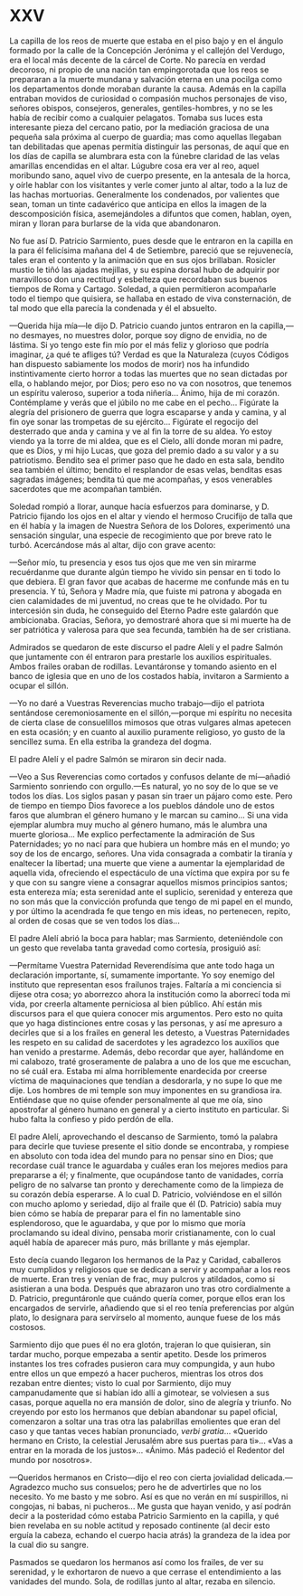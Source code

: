 # XXV

La capilla de los reos de muerte que estaba en el piso bajo y en el ángulo
formado por la calle de la Concepción Jerónima y el callejón del Verdugo, era
el local más decente de la cárcel de Corte. No parecía en verdad decoroso, ni
propio de una nación tan empingorotada que los reos se prepararan a la muerte
mundana y salvación eterna en una pocilga como los departamentos donde moraban
durante la causa. Además en la capilla entraban movidos de curiosidad
o compasión muchos personajes de viso, señores obispos, consejeros, generales,
gentiles-hombres, y no se les había de recibir como a cualquier pelagatos.
Tomaba sus luces esta interesante pieza del cercano patio, por la mediación
graciosa de una pequeña sala próxima al cuerpo de guardia; mas como aquellas
llegaban tan debilitadas que apenas permitía distinguir las personas, de aquí
que en los días de capilla se alumbrara esta con la fúnebre claridad de las
velas amarillas encendidas en el altar. Lúgubre cosa era ver al reo, aquel
moribundo sano, aquel vivo de cuerpo presente, en la antesala de la horca,
y oírle hablar con los visitantes y verle comer junto al altar, todo a la luz
de las hachas mortuorias. Generalmente los condenados, por valientes que sean,
toman un tinte cadavérico que anticipa en ellos la imagen de la descomposición
física, asemejándoles a difuntos que comen, hablan, oyen, miran y lloran para
burlarse de la vida que abandonaron.

No fue así D. Patricio Sarmiento, pues desde que le entraron en la capilla en
la para él felicísima mañana del 4 de Setiembre, pareció que se rejuvenecía,
tales eran el contento y la animación que en sus ojos brillaban. Rosicler
mustio le tiñó las ajadas mejillas, y su espina dorsal hubo de adquirir por
maravilloso don una rectitud y esbelteza que recordaban sus buenos tiempos de
Roma y Cartago. Soledad, a quien permitieron acompañarle todo el tiempo que
quisiera, se hallaba en estado de viva consternación, de tal modo que ella
parecía la condenada y él el absuelto.

—Querida hija mía—le dijo D. Patricio cuando juntos entraron en la capilla,—no
desmayes, no muestres dolor, porque soy digno de envidia, no de lástima. Si yo
tengo este fin mío por el más feliz y glorioso que podría imaginar, ¿a qué te
afliges tú? Verdad es que la Naturaleza (cuyos Códigos han dispuesto sabiamente
los modos de morir) nos ha infundido instintivamente cierto horror a todas las
muertes que no sean dictadas por ella, o hablando mejor, por Dios; pero eso no
va con nosotros, que tenemos un espíritu valeroso, superior a toda niñería...
Ánimo, hija de mi corazón. Contémplame y verás que el júbilo no me cabe en el
pecho... Figúrate la alegría del prisionero de guerra que logra escaparse
y anda y camina, y al fin oye sonar las trompetas de su ejército... Figúrate el
regocijo del desterrado que anda y camina y ve al fin la torre de su aldea. Yo
estoy viendo ya la torre de mi aldea, que es el Cielo, allí donde moran mi
padre, que es Dios, y mi hijo Lucas, que goza del premio dado a su valor y a su
patriotismo. Bendito sea el primer paso que he dado en esta sala, bendito sea
también el último; bendito el resplandor de esas velas, benditas esas sagradas
imágenes; bendita tú que me acompañas, y esos venerables sacerdotes que me
acompañan también.

Soledad rompió a llorar, aunque hacía esfuerzos para dominarse, y D. Patricio
fijando los ojos en el altar y viendo el hermoso Crucifijo de talla que en él
había y la imagen de Nuestra Señora de los Dolores, experimentó una sensación
singular, una especie de recogimiento que por breve rato le turbó. Acercándose
más al altar, dijo con grave acento:

—Señor mío, tu presencia y esos tus ojos que me ven sin mirarme recuérdanme que
durante algún tiempo he vivido sin pensar en ti todo lo que debiera. El gran
favor que acabas de hacerme me confunde más en tu presencia. Y tú, Señora
y Madre mía, que fuiste mi patrona y abogada en cien calamidades de mi
juventud, no creas que te he olvidado. Por tu intercesión sin duda, he
conseguido del Eterno Padre este galardón que ambicionaba. Gracias, Señora, yo
demostraré ahora que si mi muerte ha de ser patriótica y valerosa para que sea
fecunda, también ha de ser cristiana.

Admirados se quedaron de este discurso el padre Alelí y el padre Salmón que
juntamente con él entraron para prestarle los auxilios espirituales. Ambos
frailes oraban de rodillas. Levantáronse y tomando asiento en el banco de
iglesia que en uno de los costados había, invitaron a Sarmiento a ocupar el
sillón.

—Yo no daré a Vuestras Reverencias mucho trabajo—dijo el patriota sentándose
ceremoniosamente en el sillón,—porque mi espíritu no necesita de cierta clase
de consuelillos mimosos que otras vulgares almas apetecen en esta ocasión; y en
cuanto al auxilio puramente religioso, yo gusto de la sencillez suma. En ella
estriba la grandeza del dogma.

El padre Alelí y el padre Salmón se miraron sin decir nada.

—Veo a Sus Reverencias como cortados y confusos delante de mí—añadió Sarmiento
sonriendo con orgullo.—Es natural, yo no soy de lo que se ve todos los días.
Los siglos pasan y pasan sin traer un pájaro como este. Pero de tiempo en
tiempo Dios favorece a los pueblos dándole uno de estos faros que alumbran el
género humano y le marcan su camino... Si una vida ejemplar alumbra muy mucho
al género humano, más le alumbra una muerte gloriosa... Me explico
perfectamente la admiración de Sus Paternidades; yo no nací para que hubiera un
hombre más en el mundo; yo soy de los de encargo, señores. Una vida consagrada
a combatir la tiranía y enaltecer la libertad; una muerte que viene a aumentar
la ejemplaridad de aquella vida, ofreciendo el espectáculo de una víctima que
expira por su fe y que con su sangre viene a consagrar aquellos mismos
principios santos; esta entereza mía; esta serenidad ante el suplicio,
serenidad y entereza que no son más que la convicción profunda que tengo de mi
papel en el mundo, y por último la acendrada fe que tengo en mis ideas, no
pertenecen, repito, al orden de cosas que se ven todos los días...

El padre Alelí abrió la boca para hablar; mas Sarmiento, deteniéndole con un
gesto que revelaba tanta gravedad como cortesía, prosiguió así:

—Permítame Vuestra Paternidad Reverendísima que ante todo haga un declaración
importante, sí, sumamente importante. Yo soy enemigo del instituto que
representan esos frailunos trajes. Faltaría a mi conciencia si dijese otra
cosa; yo aborrezco ahora la institución como la aborrecí toda mi vida, por
creerla altamente perniciosa al bien público. Ahí están mis discursos para el
que quiera conocer mis argumentos. Pero esto no quita que yo haga distinciones
entre cosas y las personas, y así me apresuro a decirles que si a los frailes
en general les detesto, a Vuestras Paternidades les respeto en su calidad de
sacerdotes y les agradezco los auxilios que han venido a prestarme. Además,
debo recordar que ayer, hallándome en mi calabozo, traté groseramente de
palabra a uno de los que me escuchan, no sé cuál era. Estaba mi alma
horriblemente enardecida por creerse víctima de maquinaciones que tendían
a desdorarla, y no supe lo que me dije. Los hombres de mi temple son muy
imponentes en su grandiosa ira. Entiéndase que no quise ofender personalmente
al que me oía, sino apostrofar al género humano en general y a cierto instituto
en particular. Si hubo falta la confieso y pido perdón de ella.

El padre Alelí, aprovechando el descanso de Sarmiento, tomó la palabra para
decirle que tuviese presente el sitio donde se encontraba, y rompiese en
absoluto con toda idea del mundo para no pensar sino en Dios; que recordase
cuál trance le aguardaba y cuáles eran los mejores medios para prepararse a él;
y finalmente, que ocupándose tanto de vanidades, corría peligro de no salvarse
tan pronto y derechamente como de la limpieza de su corazón debía esperarse.
A lo cual D. Patricio, volviéndose en el sillón con mucho aplomo y seriedad,
dijo al fraile que él (D. Patricio) sabía muy bien cómo se había de preparar
para el fin no lamentable sino esplendoroso, que le aguardaba, y que por lo
mismo que moría proclamando su ideal divino, pensaba morir cristianamente, con
lo cual aquél había de aparecer más puro, más brillante y más ejemplar.

Esto decía cuando llegaron los hermanos de la Paz y Caridad, caballeros muy
cumplidos y religiosos que se dedican a servir y acompañar a los reos de
muerte. Eran tres y venían de frac, muy pulcros y atildados, como si asistieran
a una boda. Después que abrazaron uno tras otro cordialmente a D. Patricio,
preguntáronle que cuándo quería comer, porque ellos eran los encargados de
servirle, añadiendo que si el reo tenía preferencias por algún plato, lo
designara para servírselo al momento, aunque fuese de los más costosos.

Sarmiento dijo que pues él no era glotón, trajeran lo que quisieran, sin tardar
mucho, porque empezaba a sentir apetito. Desde los primeros instantes los tres
cofrades pusieron cara muy compungida, y aun hubo entre ellos un que empezó
a hacer pucheros, mientras los otros dos rezaban entre dientes; visto lo cual
por Sarmiento, dijo muy campanudamente que si habían ido allí a gimotear, se
volviesen a sus casas, porque aquella no era mansión de dolor, sino de alegría
y triunfo. No creyendo por esto los hermanos que debían abandonar su papel
oficial, comenzaron a soltar una tras otra las palabrillas emolientes que eran
del caso y que tantas veces habían pronunciado, *verbi gratia*... «Querido
hermano en Cristo, la celestial Jerusalém abre sus puertas para ti»... «Vas
a entrar en la morada de los justos»... «Ánimo. Más padeció el Redentor del
mundo por nosotros».

—Queridos hermanos en Cristo—dijo el reo con cierta jovialidad
delicada.—Agradezco mucho sus consuelos; pero he de advertirles que no los
necesito. Yo me basto y me sobro. Así es que no verán en mí suspirillos, ni
congojas, ni babas, ni pucheros... Me gusta que hayan venido, y así podrán
decir a la posteridad cómo estaba Patricio Sarmiento en la capilla, y qué bien
revelaba en su noble actitud y reposado continente (al decir esto erguía la
cabeza, echando el cuerpo hacia atrás) la grandeza de la idea por la cual dio
su sangre.

Pasmados se quedaron los hermanos así como los frailes, de ver su serenidad,
y le exhortaron de nuevo a que cerrase el entendimiento a las vanidades del
mundo. Sola, de rodillas junto al altar, rezaba en silencio.
